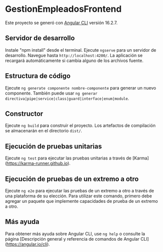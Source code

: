 # GestionEmpleadosFrontend

Este proyecto se generó con [Angular CLI](https://github.com/angular/angular-cli) versión 16.2.7.

## Servidor de desarrollo

Instale "npm install" desde el terminal. Ejecute `ngserve` para un servidor de desarrollo. Navegue hasta `http://localhost:4200/`. La aplicación se recargará automáticamente si cambia alguno de los archivos fuente.

## Estructura de código

Ejecute `ng generate componente nombre-componente` para generar un nuevo componente. También puede usar `ng generar directiva|pipe|service|class|guard|interface|enum|module`.

## Constructor

Ejecute `ng build` para construir el proyecto. Los artefactos de compilación se almacenarán en el directorio `dist/`.

## Ejecución de pruebas unitarias

Ejecute `ng test` para ejecutar las pruebas unitarias a través de [Karma] (https://karma-runner.github.io).

## Ejecución de pruebas de un extremo a otro

Ejecute `ng e2e` para ejecutar las pruebas de un extremo a otro a través de una plataforma de su elección. Para utilizar este comando, primero debe agregar un paquete que implemente capacidades de prueba de un extremo a otro.

## Más ayuda

Para obtener más ayuda sobre Angular CLI, use `ng help` o consulte la página [Descripción general y referencia de comandos de Angular CLI] (https://angular.io/cli).
